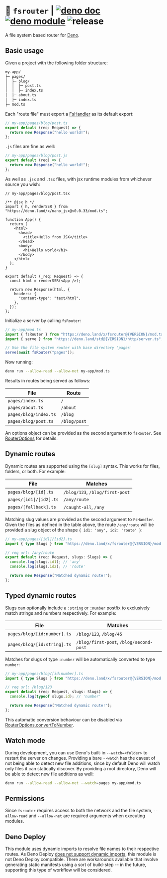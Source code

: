 # :postbox: `fsrouter` | [![deno doc](https://doc.deno.land/badge.svg)](https://doc.deno.land/https://deno.land/x/fsrouter/mod.ts) [![deno module](https://shield.deno.dev/x/fsrouter)](https://deno.land/x/fsrouter) ![release](https://github.com/justinawrey/fsrouter/actions/workflows/release.yml/badge.svg)

A file system based router for [Deno](https://deno.land).

## Basic usage

Given a project with the following folder structure:

```bash
my-app/
├─ pages/
│  ├─ blog/
│  │  ├─ post.ts
│  │  ├─ index.ts
│  ├─ about.ts
│  ├─ index.ts
├─ mod.ts
```

Each "route file" must export a
[FsHandler](https://deno.land/x/fsrouter@2.8.0/handler.ts?s=FsHandler) as its
default export:

```typescript
// my-app/pages/blog/post.ts
export default (req: Request) => {
  return new Response("hello world!");
};
```

`.js` files are fine as well:

```javascript
// my-app/pages/blog/post.js
export default (req) => {
  return new Response("hello world!");
};
```

As well as `.jsx` and `.tsx` files, with jsx runtime modules from whichever
source you wish:

```tsx
// my-app/pages/blog/post.tsx

/** @jsx h */
import { h, renderSSR } from "https://deno.land/x/nano_jsx@v0.0.33/mod.ts";

function App() {
  return (
    <html>
      <head>
        <title>Hello from JSX</title>
      </head>
      <body>
        <h1>Hello world</h1>
      </body>
    </html>
  );
}

export default (_req: Request) => {
  const html = renderSSR(<App />);

  return new Response(html, {
    headers: {
      "content-type": "text/html",
    },
  });
};
```

Initialize a server by calling `fsRouter`:

```typescript
// my-app/mod.ts
import { fsRouter } from "https://deno.land/x/fsrouter@{VERSION}/mod.ts";
import { serve } from "https://deno.land/std@{VERSION}/http/server.ts";

// Use the file system router with base directory 'pages'
serve(await fsRouter("pages"));
```

Now running:

```bash
deno run --allow-read --allow-net my-app/mod.ts
```

Results in routes being served as follows:

| File                  | Route        |
| --------------------- | ------------ |
| `pages/index.ts`      | `/`          |
| `pages/about.ts`      | `/about`     |
| `pages/blog/index.ts` | `/blog`      |
| `pages/blog/post.ts`  | `/blog/post` |

An options object can be provided as the second argument to `fsRouter`. See
[RouterOptions](https://deno.land/x/fsrouter@2.11.1/mod.ts?s=RouterOptions) for
details.

## Dynamic routes

Dynamic routes are supported using the `[slug]` syntax. This works for files,
folders, or both. For example:

| File                   | Matches                         |
| ---------------------- | ------------------------------- |
| `pages/blog/[id].ts`   | `/blog/123`, `/blog/first-post` |
| `pages/[id1]/[id2].ts` | `/any/route`                    |
| `pages/[fallback].ts`  | `/caught-all`, `/any`           |

Matching slug values are provided as the second argument to `FsHandler`. Given
the files as defined in the table above, the route `/any/route` will be provided
a slug object of the shape `{ id1: 'any', id2: 'route' }`:

```typescript
// my-app/pages/[id1]/[id2].ts
import { type Slugs } from "https://deno.land/x/fsrouter@{VERSION}/mod.ts";

// req url: /any/route
export default (req: Request, slugs: Slugs) => {
  console.log(slugs.id1); // 'any'
  console.log(slugs.id2); // 'route'

  return new Response("Matched dynamic route!");
};
```

## Typed dynamic routes

Slugs can optionally include a `:string` or `:number` postfix to exclusively
match strings and numbers respectively. For example:

| File                        | Matches                                 |
| --------------------------- | --------------------------------------- |
| `pages/blog/[id:number].ts` | `/blog/123`, `/blog/45`                 |
| `pages/blog/[id:string].ts` | `/blog/first-post`, `/blog/second-post` |

Matches for slugs of type `:number` will be automatically converted to type
`number`:

```typescript
// my-app/pages/blog/[id:number].ts
import { type Slugs } from "https://deno.land/x/fsrouter@{VERSION}/mod.ts";

// req url: /blog/123
export default (req: Request, slugs: Slugs) => {
  console.log(typeof slugs.id); // 'number'

  return new Response("Matched dynamic route!");
};
```

This automatic conversion behaviour can be disabled via
[RouterOptions.convertToNumber](https://deno.land/x/fsrouter@2.11.1/mod.ts?s=RouterOptions).

## Watch mode

During development, you can use Deno's built-in `--watch=<folder>` to restart
the server on changes. Providing a bare `--watch` has the caveat of not being
able to detect new file additions, since by default Deno will watch only files
it can statically discover. By providing a root directory, Deno will be able to
detect new file additions as well:

```bash
deno run --allow-read --allow-net --watch=pages my-app/mod.ts
```

## Permissions

Since `fsrouter` requires access to both the network and the file system,
`--allow-read` and `--allow-net` are required arguments when executing modules.

## Deno Deploy

This module uses dynamic imports to resolve file names to their respective
routes. As Deno Deploy
[does not support dynamic imports](https://github.com/denoland/deploy_feedback/issues/1),
this module is not Deno Deploy compatible. There are workarounds available that
involve generating static manifests using a sort of build-step -- in the future,
supporting this type of workflow will be considered.
